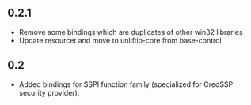 ## 0.2.1

  * Remove some bindings which are duplicates of other win32 libraries
  * Update resourcet and move to unliftio-core from base-control

## 0.2

  * Added bindings for SSPI function family (specialized for CredSSP security provider).
